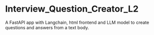 # Interview_Question_Creator_L2
A FastAPI app with Langchain, html frontend and LLM model to create questions and answers from a text body.
